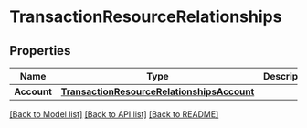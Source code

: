 # TransactionResourceRelationships

## Properties

Name | Type | Description | Notes
------------ | ------------- | ------------- | -------------
**Account** | [**TransactionResourceRelationshipsAccount**](TransactionResource_relationships_account.md) |  | 

[[Back to Model list]](../README.md#documentation-for-models) [[Back to API list]](../README.md#documentation-for-api-endpoints) [[Back to README]](../README.md)


